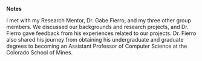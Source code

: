 **Notes**

I met with my Research Mentor, Dr. Gabe Fierro, and my three other group members. We discussed our backgrounds and research projects, and Dr. Fierro gave feedback from his experiences related to our projects. Dr. Fierro also shared his journey from obtaining his undergraduate and graduate degrees to becoming an Assistant Professor of Computer Science at the Colorado School of Mines.

<!--[Previous](https://chelseako.com/DREAMProject/Advisor-Meeting-1/) -- [Next](https://chelseako.com/DREAMProject/Project-Update-1/)

[Blog Home](https://chelseako.com/DREAMProject/blog/)-->
